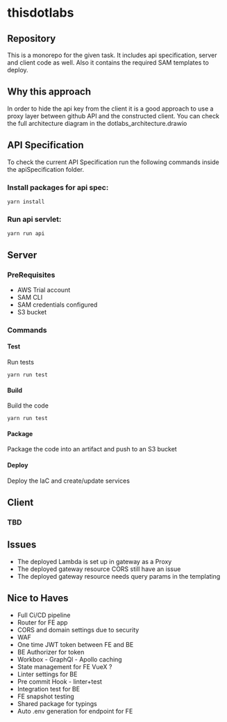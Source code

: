 # thisdotlabs
## Repository
This is a monorepo for the given task. It includes api specification, server and client code as well.
Also it contains the required SAM templates to deploy.

## Why this approach
In order to hide the api key from the client it is a good approach to use a proxy layer between github API and the constructed client.
You can check the full architecture diagram in the dotlabs_architecture.drawio

## API Specification
To check the current API Specification run the following commands inside the apiSpecification folder.

### Install packages for api spec:

`yarn install`

### Run api servlet:

`yarn run api`

## Server 
### PreRequisites
- AWS Trial account
- SAM CLI
- SAM credentials configured
- S3 bucket
### Commands
#### Test
Run tests

`yarn run test`
#### Build
Build the code

`yarn run test`
#### Package
Package the code into an artifact and push to an S3 bucket
#### Deploy
Deploy the IaC and create/update services
## Client
### TBD

## Issues
- The deployed Lambda is set up in gateway as a Proxy
- The deployed gateway resource CORS still have an issue
- The deployed gateway resource needs query params in the templating

## Nice to Haves
- Full Ci/CD pipeline
- Router for FE app
- CORS and domain settings due to security
- WAF
- One time JWT token between FE and BE
- BE Authorizer for token
- Workbox - GraphQl - Apollo caching
- State management for FE VueX ?
- Linter settings for BE
- Pre commit Hook - linter+test
- Integration test for BE
- FE snapshot testing
- Shared package for typings 
- Auto .env generation for endpoint for FE
